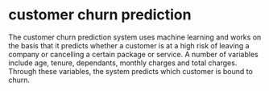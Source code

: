 # customer churn prediction

The customer churn prediction system uses machine learning and works on the basis that it predicts whether a customer is at a high risk of leaving a company or cancelling a certain package or service. A number of variables include age, tenure, dependants, monthly charges and total charges. Through these variables, the system predicts which customer is bound to churn. 
